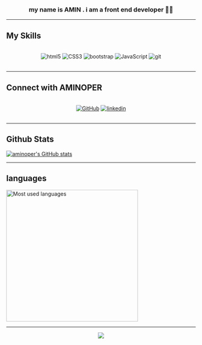 

### <div align="center">my name is AMIN . i am a front end developer 👨‍💻</div>  
  

------


## My Skills  
</br>
<div align="center">  
<img alt='html5' src='https://img.shields.io/badge/HTML-100000?style=for-the-badge&logo=html5&logoColor=white&labelColor=E34F26&color=E34F26'/>
<img alt='CSS3' src='https://img.shields.io/badge/CSS-100000?style=for-the-badge&logo=CSS3&logoColor=white&labelColor=1572B6&color=1572B6'/>
<img alt='bootstrap' src='https://img.shields.io/badge/bootstrap-100000?style=for-the-badge&logo=bootstrap&logoColor=FFFFFF&labelColor=8D00A6&color=8D00A6'/>
<img alt='JavaScript' src='https://img.shields.io/badge/JavaScript-100000?style=for-the-badge&logo=JavaScript&logoColor=000000&labelColor=F7DF1E&color=F7DF1E'/>
<img alt='git' src='https://img.shields.io/badge/git-100000?style=for-the-badge&logo=git&logoColor=FFFFFF&labelColor=FF0000&color=FF0000'/>
</div>
</br>

------

## Connect with AMINOPER  
</br>
<div align="center" display = "flex">
  <a href="https://github.com/aminoper"><img alt='GitHub' src='https://img.shields.io/badge/github-100000?style=for-the-badge&logo=GitHub&logoColor=white&labelColor=2C2C2C&color=2C2C2C'/></a>
<a href='https://linkedin.com/in/aminoper-159391249' target="_blank"><img alt='linkedin' src='https://img.shields.io/badge/linked_in-100000?style=for-the-badge&logo=linkedin&logoColor=FFFFFF&labelColor=0000FF&color=0000FF'/></a>
</div>  
  </br>

------

## Github Stats  
[![aminoper's GitHub stats](https://github-readme-stats.vercel.app/api?username=aminoper&count_private=true&show_icons=true&include_all_commits=true&hide_border=true&title_color=fb00ff&text_color=d28fff&icon_color=e100ff&border_color=141414&bg_color=13,030029,12001f&theme=blueberry)](https://github.com/anuraghazra/github-readme-stats)

--------

## languages
<a href="https://github.com/aminoper" align="left"><img width="350" src="https://github-readme-stats.vercel.app/api/top-langs/?username=aminoper&langs_count=10&title_color=fb00ff&text_color=d28fff&icon_color=0891b2&bg_color=13,030029,12001f&theme=blueberry&hide_border=true&locale=en&custom_title=most%20%used%20%Languages" alt="Most used languages" /></a>

---------
<div align="center">
<img src="https://cdn140.picsart.com/321303280218201.gif?to=crop&type=webp&r=40x40&q=50" align="center" style="wisth: 100%"/>
</div>  
  
